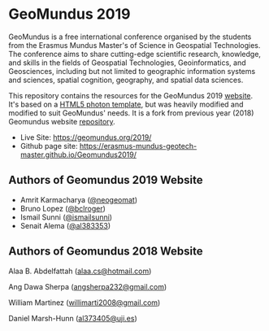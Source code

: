 # GeoMundus 2019
GeoMundus is a free international conference organised by the students from the Erasmus Mundus Master's of Science in Geospatial Technologies. The conference aims to share cutting-edge scientific research, knowledge, and skills in the fields of Geospatial Technologies, Geoinformatics, and Geosciences, including but not limited to geographic information systems and sciences, spatial cognition, geography, and spatial data sciences.

This repository contains the resources for the GeoMundus 2019 [website](http://geomundus.org/2019). It's based on a [HTML5 photon template](https://html5up.net/photon), but was heavily modified and modified to suit GeoMundus' needs. It is a fork from previous year (2018) Geomundus website [repository](https://github.com/danji90/Geomundus2018/).

- Live Site: https://geomundus.org/2019/
- Github page site: https://erasmus-mundus-geotech-master.github.io/Geomundus2019/

## Authors of Geomundus 2019 Website
- Amrit Karmacharya ([@neogeomat](https://github.com/neogeomat))
- Bruno Lopez ([@bclroger](https://github.com/bclroger))
- Ismail Sunni ([@ismailsunni](https://github.com/ismailsunni))
- Senait Alema ([@al383353](https://github.com/al383353))

## Authors of Geomundus 2018 Website
Alaa B. Abdelfattah ([alaa.cs@hotmail.com](mailto:alaa.cs@hotmail.com))

Ang Dawa Sherpa ([angsherpa232@gmail.com](mailto:angsherpa232@gmail.com))

William Martinez ([willimarti2008@gmail.com](mailto:willimarti2008@gmail.com))

Daniel Marsh-Hunn ([al373405@uji.es](mailto:al373405@uji.es))


